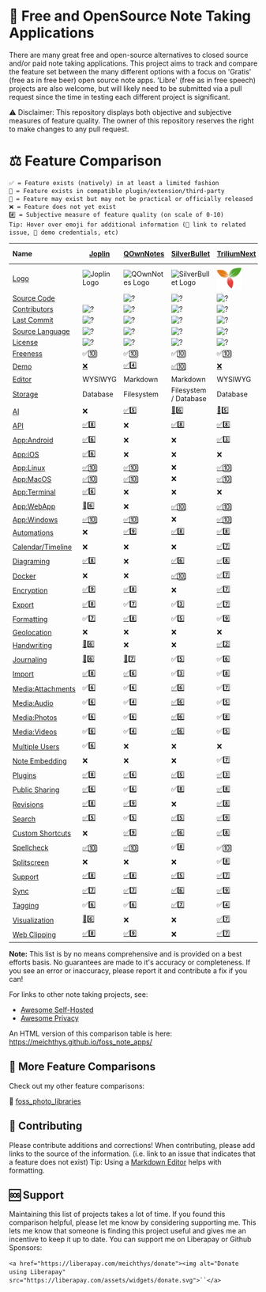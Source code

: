 # 📝 Free and OpenSource Note Taking Applications

There are many great free and open-source alternatives to closed source and/or paid note taking applications. This project aims to track and compare the feature set between the many different options with a focus on 'Gratis' (free as in free beer) open source note apps. 'Libre' (free as in free speech) projects are also welcome, but will likely need to be submitted via a pull request since the time in testing each different project is significant.

⚠️ Disclaimer: This repository displays both objective and subjective measures of feature quality. The owner of this repository reserves the right to make changes to any pull request.

# ⚖️ Feature Comparison

```text
✅ = Feature exists (natively) in at least a limited fashion
🔌 = Feature exists in compatible plugin/extension/third-party
🚧 = Feature may exist but may not be practical or officially released
❌ = Feature does not yet exist
#️⃣ = Subjective measure of feature quality (on scale of 0-10)
Tip: Hover over emoji for additional information (🔗 link to related issue, 🔑 demo credentials, etc)
```

| Name                                               | [Joplin](https://github.com/laurent22/joplin)                                                                                                                                                    | [QOwnNotes](https://github.com/pbek/QOwnNotes)                                                                                         | [SilverBullet](https://github.com/silverbulletmd/silverbullet)                                                                                              | [TriliumNext](https://github.com/TriliumNext/Notes)                                                                                                                               | [Nextcloud Notes](https://github.com/nextcloud/notes)                                                                                                |
| :------------------------------------------------- | ------------------------------------------------------------------------------------------------------------------------------------------------------------------------------------------------ | -------------------------------------------------------------------------------------------------------------------------------------- | ----------------------------------------------------------------------------------------------------------------------------------------------------------- | --------------------------------------------------------------------------------------------------------------------------------------------------------------------------------- | ---------------------------------------------------------------------------------------------------------------------------------------------------- |
| [Logo](features.md#logo)                           | <img src="https://raw.githubusercontent.com/laurent22/joplin/refs/heads/dev/packages/app-mobile/android/app/src/main/res/mipmap-xxhdpi/ic_launcher.png" style="width: 50px"  alt="Joplin Logo"/> | <img src="https://raw.githubusercontent.com/pbek/QOwnNotes/refs/heads/main/icons/icon.png" style="width: 50px"  alt="QOwnNotes Logo"/> | <img src="https://raw.githubusercontent.com/silverbulletmd/silverbullet/refs/heads/main/web/images/logo.png" style="width: 50px"  alt="SilverBullet Logo"/> | <img src="https://raw.githubusercontent.com/TriliumNext/Notes/22db58d410009ef28acdf06deba909542ebde60f/images/icon-color.svg" style="width: 50px"  alt="TriliumNext Notes Logo"/> | <img src="https://raw.githubusercontent.com/nextcloud/notes/refs/heads/main/img/favicon-touch.png" style="width: 50px"  alt="Nextcloud Notes Logo"/> |
| [Source Code](features.md#source_code)             |                                                                                                                                                                                                  | ![?](https://img.shields.io/github/stars/pbek/qownnotes?label=%20)                                                                     | ![?](https://img.shields.io/github/stars/silverbulletmd/silverbullet?label=%20)                                                                             | ![?](https://img.shields.io/github/stars/triliumnext/notes?label=%20)                                                                                                             | ![?](https://img.shields.io/github/stars/nextcloud/notes?label=%20)                                                                                  |
| [Contributors](features.md#contributors)           | ![?](https://img.shields.io/github/contributors/laurent22/joplin?label=%20)                                                                                                                      | ![?](https://img.shields.io/github/contributors/pbek/qownnotes?label=%20)                                                              | ![?](https://img.shields.io/github/contributors/silverbulletmd/silverbullet?label=%20)                                                                      | ![?](https://img.shields.io/github/contributors/triliumnext/notes?label=%20)                                                                                                      | ![?](https://img.shields.io/github/contributors/nextcloud/notes?label=%20)                                                                           |
| [Last Commit](features.md#last-commit)             | ![?](https://img.shields.io/github/last-commit/laurent22/joplin?label=%20)                                                                                                                       | ![?](https://img.shields.io/github/last-commit/pbek/qownnotes?label=%20)                                                               | ![?](https://img.shields.io/github/last-commit/silverbulletmd/silverbullet?label=%20)                                                                       | ![?](https://img.shields.io/github/last-commit/triliumnext/notes?label=%20)                                                                                                       | ![?](https://img.shields.io/github/last-commit/nextcloud/notes?label=%20)                                                                            |
| [Source Language](features.md#source-language)     | ![?](https://img.shields.io/github/languages/top/laurent22/joplin)                                                                                                                               | ![?](https://img.shields.io/github/languages/top/pbek/qownnotes)                                                                       | ![?](https://img.shields.io/github/languages/top/silverbulletmd/silverbullet)                                                                               | ![?](https://img.shields.io/github/languages/top/triliumnext/notes)                                                                                                               | ![?](https://img.shields.io/github/languages/top/nextcloud/notes)                                                                                    |
| [License](features.md#license)                     | ![?](https://img.shields.io/github/license/laurent22/joplin?label=%20)                                                                                                                           | ![?](https://img.shields.io/github/license/pbek/qownnotes?label=%20)                                                                   | ![?](https://img.shields.io/github/license/silverbulletmd/silverbullet?label=%20)                                                                           | ![?](https://img.shields.io/github/license/triliumnext/notes?label=%20)                                                                                                           | ![?](https://img.shields.io/github/license/nextcloud/notes?label=%20)                                                                                |
| [Freeness](features.md#freeness)                   | ✅🔟                                                                                                                                                                                               | ✅🔟                                                                                                                                     | ✅🔟                                                                                                                                                          | ✅🔟                                                                                                                                                                                | ✅🔟                                                                                                                                                   |
| [Demo](features.md#demo)                           | [❌](https://joplinapp.org/plans/)                                                                                                                                                                | [✅4️⃣](https://www.qownnotes.org/getting-started/demo.html#qownnotes-demo)                                                               | [✅🔟](https://silverbullet.md/)                                                                                                                              | [❌](https://github.com/TriliumNext/Notes/issues/498)                                                                                                                              | ❌                                                                                                                                                    |
| [Editor](features.md#editor)                       | WYSIWYG                                                                                                                                                                                          | Markdown                                                                                                                               | Markdown                                                                                                                                                    | WYSIWYG                                                                                                                                                                           | Markdown                                                                                                                                             |
| [Storage](features.md#storage)                     | Database                                                                                                                                                                                         | Filesystem                                                                                                                             | Filesystem / Database                                                                                                                                       | Database                                                                                                                                                                          | Filesystem                                                                                                                                           |
| [AI](features.md#ai)                               | ❌                                                                                                                                                                                                | [✅5️⃣](https://www.qownnotes.org/blog/2024-05-17-AI-support-was-added-to-QOwnNotes.html)                                                 | [🔌6️⃣](https://silverbullet.md/Plugs/AI)                                                                                                                      | [🔌5️⃣](https://github.com/soulsands/trilium-chat)                                                                                                                                   | [✅5️⃣](https://docs.nextcloud.com/server/latest/admin_manual/ai/index.html)                                                                            |
| [API](features.md#api)                             | [✅8️⃣](https://joplinapp.org/help/api/references/rest_api/)                                                                                                                                        | ❌                                                                                                                                      | [✅8️⃣](https://silverbullet.md/API)                                                                                                                           | [✅8️⃣](https://triliumnext.github.io/Docs/Wiki/etapi.html)                                                                                                                          | [✅8️⃣](https://github.com/nextcloud/notes/blob/main/docs/api/README.md)                                                                                |
| [App:Android](features.md#app-android)             | [✅6️⃣](https://play.google.com/store/apps/details?id=net.cozic.joplin)                                                                                                                             | ❌                                                                                                                                      | ❌                                                                                                                                                           | [✅3️⃣](https://github.com/FliegendeWurst/TriliumDroid)                                                                                                                              | [✅5️⃣](https://play.google.com/store/apps/details?id=it.niedermann.owncloud.notes&pli=1)                                                               |
| [App:iOS](features.md#app-ios)                     | [✅6️⃣](https://apps.apple.com/us/app/joplin/id1315599797)                                                                                                                                          | ❌                                                                                                                                      | ❌                                                                                                                                                           | ❌                                                                                                                                                                                 | [✅5️⃣](https://apps.apple.com/us/app/nextcloud-notes/id813973264)                                                                                      |
| [App:Linux](features.md#app-linux)                 | [✅🔟](https://joplinapp.org/help/install/)                                                                                                                                                        | [✅🔟](https://www.qownnotes.org/installation/)                                                                                          | ❌                                                                                                                                                           | [✅🔟](https://github.com/TriliumNext/Notes/releases)                                                                                                                               | ❌                                                                                                                                                    |
| [App:MacOS](features.md#app-macos)                 | [✅🔟](https://joplinapp.org/help/install/)                                                                                                                                                        | [✅🔟](https://www.qownnotes.org/installation/)                                                                                          | ❌                                                                                                                                                           | [✅🔟](https://github.com/TriliumNext/Notes/releases)                                                                                                                               | ❌                                                                                                                                                    |
| [App:Terminal](features.md#terminal)               | [✅6️⃣](https://joplinapp.org/help/apps/terminal/)                                                                                                                                                  | ❌                                                                                                                                      | ❌                                                                                                                                                           | ❌                                                                                                                                                                                 | [🚧5️⃣](https://github.com/djmoch/nncli/)                                                                                                               |
| [App:WebApp](features.md#app-webapp)               | [🚧6️⃣](https://joplinapp.org/help/dev/BUILD#web)                                                                                                                                                   | ❌                                                                                                                                      | [✅🔟](https://github.com/TriliumNext/Notes/releases)                                                                                                         | [✅🔟](https://github.com/TriliumNext/Notes/releases)                                                                                                                               | [✅🔟](https://apps.nextcloud.com/apps/notes)                                                                                                          |
| [App:Windows](features.md#app-windows)             | [✅🔟](https://joplinapp.org/help/install/)                                                                                                                                                        | [✅🔟](https://www.qownnotes.org/installation/)                                                                                          | ❌                                                                                                                                                           | [✅🔟](https://github.com/TriliumNext/Notes/releases)                                                                                                                               | ❌                                                                                                                                                    |
| [Automations](features.md#automations)             | ❌                                                                                                                                                                                                | [✅9️⃣](https://triliumnext.github.io/Docs/Wiki/scripts)                                                                                  | [✅8️⃣](https://silverbullet.md/Space%20Script)                                                                                                                | [✅8️⃣](https://silverbullet.md/Space%20Script)                                                                                                                                      | ❌                                                                                                                                                    |
| [Calendar/Timeline](features.md#calendar-timeline) | ❌                                                                                                                                                                                                | ❌                                                                                                                                      | ❌                                                                                                                                                           | [✅7️⃣](https://triliumnext.github.io/Docs/Wiki/day-notes.html)                                                                                                                      | ❌                                                                                                                                                    |
| [Diagraming](features.md#diagraming)               | [✅8️⃣](https://silverbullet.md/Space%20Script)                                                                                                                                                     | ❌                                                                                                                                      | [✅6️⃣](https://silverbullet.md/Plugs/Mermaid)                                                                                                                 | [✅8️⃣](https://triliumnext.github.io/Docs/Wiki/canvas-note.html)                                                                                                                    | ❌                                                                                                                                                    |
| [Docker](features.md#docker)                       | ❌                                                                                                                                                                                                | ❌                                                                                                                                      | [✅🔟](https://silverbullet.md/Install/Docker)                                                                                                                | [✅7️⃣](https://triliumnext.github.io/Docs/Wiki/docker-server-installation.html)                                                                                                     | [✅6️⃣](https://github.com/nextcloud/all-in-one)                                                                                                        |
| [Encryption](features.md#encryption)               | [✅9️⃣](https://joplinapp.org/help/apps/sync/e2ee/)                                                                                                                                                 | [✅8️⃣](https://www.qownnotes.org/blog/2016-10-02-Note-encryption-with-keybase.io-or-directly-with-PGP.html)                              | ❌                                                                                                                                                           | [✅7️⃣](https://triliumnext.github.io/Docs/Wiki/protected-notes.html)                                                                                                                | ❌                                                                                                                                                    |
| [Export](features.md#export)                       | [✅8️⃣](https://joplinapp.org/help/apps/import_export/#exporting)                                                                                                                                   | ✅7️⃣                                                                                                                                     | ✅3️⃣                                                                                                                                                          | [✅7️⃣](https://triliumnext.github.io/Docs/Wiki/markdown.html)                                                                                                                       | ✅5️⃣                                                                                                                                                   |
| [Formatting](features.md#formatting)               | ✅7️⃣                                                                                                                                                                                               | [✅8️⃣]()                                                                                                                                 | ✅5️⃣                                                                                                                                                          | ✅9️⃣                                                                                                                                                                                | ✅7️⃣                                                                                                                                                   |
| [Geolocation](features.md#geolocation)             | ❌                                                                                                                                                                                                | ❌                                                                                                                                      | ❌                                                                                                                                                           | ❌                                                                                                                                                                                 | ❌                                                                                                                                                    |
| [Handwriting](features.md#handwriting)             | [🔌6️⃣](https://joplinapp.org/plugins/plugin/io.github.personalizedrefrigerator.js-draw/)                                                                                                           | ❌                                                                                                                                      | ❌                                                                                                                                                           | [✅2️⃣](https://triliumnext.github.io/Docs/Wiki/canvas-note.html)                                                                                                                    | ❌                                                                                                                                                    |
| [Journaling](features.md#journaling)               | [🔌6️⃣](https://joplinapp.org/plugins/plugin/com.leenzhu.journal/)                                                                                                                                  | [🔌7️⃣](https://github.com/qownnotes/scripts/tree/master/journal-entry)                                                                   | ✅5️⃣                                                                                                                                                          | ✅6️⃣                                                                                                                                                                                | ❌                                                                                                                                                    |
| [Import](features.md#import)                       | [✅8️⃣](https://joplinapp.org/help/apps/import_export/#importing)                                                                                                                                   | [✅6️⃣](https://www.qownnotes.org/getting-started/importing-notes.html#importing-notes)                                                   | ✅3️⃣                                                                                                                                                          | ✅8️⃣                                                                                                                                                                                | ✅4️⃣                                                                                                                                                   |
| [Media:Attachments](features.md#media-attachments) | ✅6️⃣                                                                                                                                                                                               | ✅6️⃣                                                                                                                                     | [✅6️⃣](https://silverbullet.md/Attachments)                                                                                                                   | ✅7️⃣                                                                                                                                                                                | ✅5️⃣                                                                                                                                                   |
| [Media:Audio](features.md#media-audio)             | ✅6️⃣                                                                                                                                                                                               | ✅4️⃣                                                                                                                                     | [✅6️⃣](https://silverbullet.md/Attachments)                                                                                                                   | ✅5️⃣                                                                                                                                                                                | ✅5️⃣                                                                                                                                                   |
| [Media:Photos](features.md#media-photos)           | ✅6️⃣                                                                                                                                                                                               | ✅6️⃣                                                                                                                                     | [✅6️⃣](https://silverbullet.md/Attachments)                                                                                                                   | ✅8️⃣                                                                                                                                                                                | ✅5️⃣                                                                                                                                                   |
| [Media:Videos](features.md#media-videos)           | ✅6️⃣                                                                                                                                                                                               | ✅4️⃣                                                                                                                                     | [✅6️⃣](https://silverbullet.md/Attachments)                                                                                                                   | ✅5️⃣                                                                                                                                                                                | ✅5️⃣                                                                                                                                                   |
| [Multiple Users](features.md#multiple-users)       | ✅6️⃣                                                                                                                                                                                               | ❌                                                                                                                                      | ❌                                                                                                                                                           | ❌                                                                                                                                                                                 | ✅8️⃣                                                                                                                                                   |
| [Note Embedding](features.md#note-embedding)       | ❌                                                                                                                                                                                                | ❌                                                                                                                                      | ❌                                                                                                                                                           | ✅7️⃣                                                                                                                                                                                | ❌                                                                                                                                                    |
| [Plugins](features.md#plugins)                     | [✅8️⃣](https://joplinapp.org/plugins/)                                                                                                                                                             | [✅6️⃣](https://github.com/qownnotes/scripts)                                                                                             | [✅5️⃣](https://silverbullet.md/Plugs)                                                                                                                         | [✅3️⃣](https://triliumnext.github.io/Docs/Wiki/custom-widget.html)                                                                                                                  | ❌                                                                                                                                                    |
| [Public Sharing](features.md#public-sharing)       | [✅6️⃣](https://joplinapp.org/help/apps/share_notebook#what-is-actually-shared)                                                                                                                     | ✅6️⃣                                                                                                                                     | ✅8️⃣                                                                                                                                                          | [✅8️⃣](https://triliumnext.github.io/Docs/Wiki/sharing.html)                                                                                                                        | ✅8️⃣                                                                                                                                                   |
| [Revisions](features.md#revisions)                 | [✅8️⃣](https://joplinapp.org/help/apps/note_history)                                                                                                                                               | [✅9️⃣](https://www.qownnotes.org/getting-started/git-versioning.html#git-versioning)                                                     | ❌                                                                                                                                                           | [✅8️⃣](https://triliumnext.github.io/Docs/Wiki/note-revisions.html)                                                                                                                 | ✅7️⃣                                                                                                                                                   |
| [Search](features.md#search)                       | [✅5️⃣](https://joplinapp.org/help/api/references/rest_api#searching)                                                                                                                               | ✅5️⃣                                                                                                                                     | [✅5️⃣](https://silverbullet.md/Full%20Text%20Search)                                                                                                          | [✅9️⃣](https://triliumnext.github.io/Docs/Wiki/search.html)                                                                                                                         | ✅5️⃣                                                                                                                                                   |
| [Custom Shortcuts](features.md#custom-shortcuts)   | ❌                                                                                                                                                                                                | [✅9️⃣](https://www.qownnotes.org/getting-started/shortcuts.html#shortcuts)                                                               | [✅6️⃣](https://silverbullet.md/Shortcuts)                                                                                                                     | [✅8️⃣](https://triliumnext.github.io/Docs/Wiki/keyboard-shortcuts.html)                                                                                                             | ❌                                                                                                                                                    |
| [Spellcheck](features.md#spellcheck)               | [✅🔟](https://joplinapp.org/help/dev/spellcheck)                                                                                                                                                  | [✅🔟](https://www.qownnotes.org/editor/spellchecking.html#spellchecking)                                                                | ✅8️⃣                                                                                                                                                          | ✅🔟                                                                                                                                                                                | ✅🔟                                                                                                                                                   |
| [Splitscreen](features.md#splitscreen)             | ❌                                                                                                                                                                                                | ❌                                                                                                                                      | ❌                                                                                                                                                           | ✅8️⃣                                                                                                                                                                                | ❌                                                                                                                                                    |
| [Support](features.md#support)                     | [✅8️⃣](https://github.com/laurent22/joplin/#community)                                                                                                                                             | [✅8️⃣](https://github.com/pbek/QOwnNotes#qownnotes)                                                                                      | [✅5️⃣](https://community.silverbullet.md/)                                                                                                                    | [✅7️⃣](https://github.com/TriliumNext/Notes#-discuss-with-us)                                                                                                                       | ✅4️⃣                                                                                                                                                   |
| [Sync](features.md#sync)                           | [✅7️⃣](https://joplinapp.org/help/dev/spec/sync#sync-targets)                                                                                                                                      | [✅7️⃣](https://www.qownnotes.org/getting-started/concept.html#nextcloud-desktop-sync-client)                                             | [✅6️⃣](https://silverbullet.md/Sync)                                                                                                                          | [✅9️⃣](https://triliumnext.github.io/Docs/Wiki/synchronization.html)                                                                                                                | ✅7️⃣                                                                                                                                                   |
| [Tagging](features.md#tagging)                     | ✅6️⃣                                                                                                                                                                                               | ✅6️⃣                                                                                                                                     | [✅7️⃣](https://silverbullet.md/Objects)                                                                                                                       | ✅4️⃣                                                                                                                                                                                | ✅2️⃣                                                                                                                                                   |
| [Visualization](features.md#visualization)         | [🔌6️⃣](https://joplinapp.org/plugins/plugin/joplin-plugin-knowledge-graph/)                                                                                                                        | ❌                                                                                                                                      | ❌                                                                                                                                                           | [✅7️⃣](https://triliumnext.github.io/Docs/Wiki/note-map.html)                                                                                                                       | ❌                                                                                                                                                    |
| [Web Clipping](features.md#web-clipping)           | [✅8️⃣](https://joplinapp.org/help/install#web-clipper)                                                                                                                                             | [✅9️⃣](https://www.qownnotes.org/getting-started/browser-extension.html#qownnotes-web-companion-browser-extension)                       | ❌                                                                                                                                                           | [✅7️⃣](https://triliumnext.github.io/Docs/Wiki/web-clipper.html)                                                                                                                    | [❌](https://github.com/nextcloud/notes/issues/403)                                                                                                   |

**Note:** This list is by no means comprehensive and is provided on a best efforts basis. No guarantees are made to it's accuracy or completeness. If you see an error or inaccuracy, please report it and contribute a fix if you can!

For links to other note taking projects, see:

- [Awesome Self-Hosted](https://github.com/awesome-selfhosted/awesome-selfhosted#photo-and-video-galleries)
- [Awesome Privacy](https://github.com/pluja/awesome-privacy#photo-storage)

An HTML version of this comparison table is here: https://meichthys.github.io/foss_note_apps/

## 👋 More Feature Comparisons

Check out my other feature comparisons:

📸 [foss_photo_libraries](https://github.com/meichthys/foss_photo_libraries)

## 🤝 Contributing

Please contribute additions and corrections!
When contributing, please add links to the source of the information.
(i.e. link to an issue that indicates that a feature does not exist)
Tip: Using a [Markdown Editor](https://marketplace.visualstudio.com/items?itemName=zaaack.markdown-editor) helps with formatting.

## 🆘 Support

Maintaining this list of projects takes a lot of time. If you found this comparison helpful, please let me know by considering supporting me. This lets me know that someone is finding this project useful and gives me an incentive to keep it up to date.
You can support me on Liberapay or Github Sponsors:

`<a href="https://liberapay.com/meichthys/donate"><img alt="Donate using Liberapay" src="https://liberapay.com/assets/widgets/donate.svg">``</a>`
